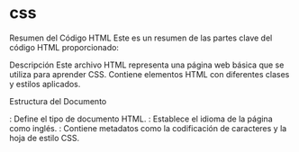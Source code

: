 # css

Resumen del Código HTML
Este es un resumen de las partes clave del código HTML proporcionado:

Descripción
Este archivo HTML representa una página web básica que se utiliza para aprender CSS. Contiene elementos HTML con diferentes clases y estilos aplicados.

Estructura del Documento
<!DOCTYPE html>: Define el tipo de documento HTML.
<html lang="en">: Establece el idioma de la página como inglés.
<head>: Contiene metadatos como la codificación de caracteres y la hoja de estilo CSS.
<title>: Define el título de la página como "aprendiendo css".
Enlaces a la Hoja de Estilo
<link rel="stylesheet" href="style.css">: Enlaza una hoja de estilo externa llamada "style.css" para aplicar estilos a la página.
Contenido de la Página
La página contiene los siguientes elementos:

Encabezados (<h1>, <h2>): Con diferentes estilos, incluyendo uno con estilo en línea.
Párrafos (<p>): Con diferentes clases de estilo que afectan la alineación del texto.
Un fragmento de texto resaltado con la clase "text-danger".
Resumen General
Este archivo HTML sirve como base para aprender y practicar la aplicación de estilos CSS a elementos HTML. Puedes personalizar los estilos y contenido según tus necesidades.

